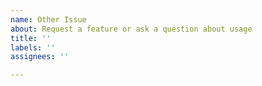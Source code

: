 ```yaml
---
name: Other Issue
about: Request a feature or ask a question about usage
title: ''
labels: ''
assignees: ''

---
```

<!--

For help with specific issues, please provide as much context as possible
and include the output of the following command:

mmcore info

-->